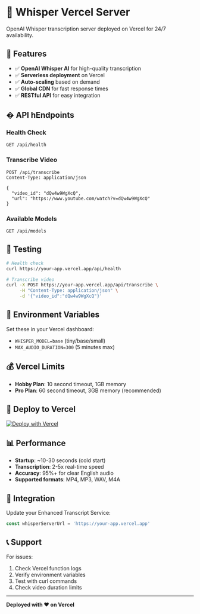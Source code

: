 # 🎤 Whisper Vercel Server

OpenAI Whisper transcription server deployed on Vercel for 24/7 availability.

## 🚀 Features

- ✅ **OpenAI Whisper AI** for high-quality transcription
- ✅ **Serverless deployment** on Vercel
- ✅ **Auto-scaling** based on demand
- ✅ **Global CDN** for fast response times
- ✅ **RESTful API** for easy integration

## � API hEndpoints

### Health Check
```
GET /api/health
```

### Transcribe Video
```
POST /api/transcribe
Content-Type: application/json

{
  "video_id": "dQw4w9WgXcQ",
  "url": "https://www.youtube.com/watch?v=dQw4w9WgXcQ"
}
```

### Available Models
```
GET /api/models
```

## 🧪 Testing

```bash
# Health check
curl https://your-app.vercel.app/api/health

# Transcribe video
curl -X POST https://your-app.vercel.app/api/transcribe \
     -H "Content-Type: application/json" \
     -d '{"video_id":"dQw4w9WgXcQ"}'
```

## 🔧 Environment Variables

Set these in your Vercel dashboard:

- `WHISPER_MODEL=base` (tiny/base/small)
- `MAX_AUDIO_DURATION=300` (5 minutes max)

## 💰 Vercel Limits

- **Hobby Plan**: 10 second timeout, 1GB memory
- **Pro Plan**: 60 second timeout, 3GB memory (recommended)

## 🚀 Deploy to Vercel

[![Deploy with Vercel](https://vercel.com/button)](https://vercel.com/new/clone?repository-url=https://github.com/magento-wise/whisper-vercel-server)

## 📊 Performance

- **Startup**: ~10-30 seconds (cold start)
- **Transcription**: 2-5x real-time speed
- **Accuracy**: 95%+ for clear English audio
- **Supported formats**: MP4, MP3, WAV, M4A

## 🔗 Integration

Update your Enhanced Transcript Service:

```typescript
const whisperServerUrl = 'https://your-app.vercel.app'
```

## 📞 Support

For issues:
1. Check Vercel function logs
2. Verify environment variables
3. Test with curl commands
4. Check video duration limits

---

**Deployed with ❤️ on Vercel**
